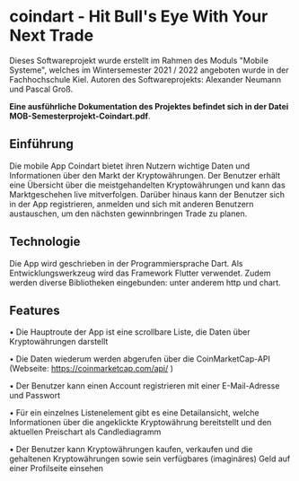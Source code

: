 # coindart - Hit Bull's Eye With Your Next Trade
Dieses Softwareprojekt wurde erstellt im Rahmen des Moduls "Mobile Systeme", welches im Wintersemester 2021 / 2022 angeboten wurde in der Fachhochschule Kiel. Autoren des Softwareprojekts: Alexander Neumann und Pascal Groß. 

<b>Eine ausführliche Dokumentation des Projektes befindet sich in der Datei MOB-Semesterprojekt-Coindart.pdf</b>.

## Einführung
Die mobile App Coindart bietet ihren Nutzern wichtige Daten und Informationen über den Markt der Kryptowährungen. Der Benutzer erhält eine Übersicht über die meistgehandelten Kryptowährungen und kann das Marktgeschehen live mitverfolgen. Darüber hinaus kann der Benutzer sich in der App registrieren, anmelden und sich mit anderen Benutzern austauschen, um den nächsten gewinnbringen Trade zu planen.

## Technologie
Die App wird geschrieben in der Programmiersprache Dart. Als Entwicklungswerkzeug wird das Framework Flutter verwendet. Zudem werden diverse Bibliotheken eingebunden: unter anderem http und chart.

## Features
•	Die Hauptroute der App ist eine scrollbare Liste, die Daten über Kryptowährungen darstellt

•	Die Daten wiederum werden abgerufen über die CoinMarketCap-API (Webseite: https://coinmarketcap.com/api/ )

•	Der Benutzer kann einen Account registrieren mit einer E-Mail-Adresse und Passwort

•	Für ein einzelnes Listenelement gibt es eine Detailansicht, welche Informationen über die angeklickte Kryptowährung bereitstellt und den aktuellen Preischart als Candlediagramm

• Der Benutzer kann Kryptowährungen kaufen, verkaufen und die gehaltenen Kryptowährungen sowie sein verfügbares (imaginäres) Geld auf einer Profilseite einsehen
